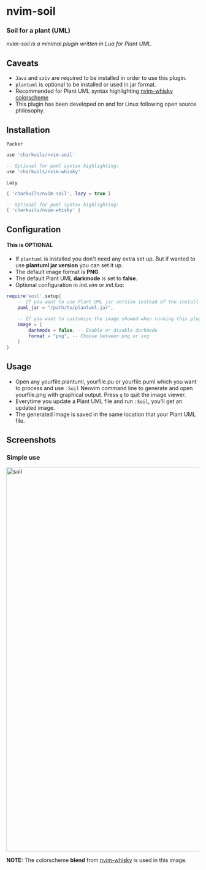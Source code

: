 # nvim-soil
### Soil for a plant (UML)
*nvim-soil is a minimal plugin written in Lua for Plant UML.*

## Caveats
- `Java` and `sxiv` are required to be installed in order to use this plugin.
- `plantuml` is optional to be installed or used in jar format.
- Recommended for Plant UML syntax highlighting [nvim-whisky colorscheme](https://github.com/charkuils/nvim-whisky)
- This plugin has been developed on and for Linux following open source philosophy.

## Installation
`Packer`
```lua
use 'charkuils/nvim-soil'

-- Optional for puml syntax highlighting:
use 'charkuils/nvim-whisky'
```
`Lazy`
```lua
{ 'charkuils/nvim-soil', lazy = true }

-- Optional for puml syntax highlighting:
{ 'charkuils/nvim-whisky' }
```

## Configuration
#### This is OPTIONAL
- If `plantuml` is installed you don't need any extra set up. But if wanted to use **plantuml jar version** you can set it up.
- The default image format is **PNG**. 
- The default Plant UML **darkmode** is set to **false**. 
- Optional configuration in *init.vim* or *init.lua*:
```lua
require'soil'.setup{ 
    -- If you want to use Plant UML jar version instead of the install version
    puml_jar = "/path/to/plantuml.jar",
    
    -- If you want to customize the image showed when running this plugin
    image = {
        darkmode = false, -- Enable or disable darkmode 
        format = "png", -- Choose between png or svg
    }
}
```

## Usage
- Open any yourfile.plantuml, yourfile.pu or yourfile.puml which you want to process and use `:Soil` Neovim command line to generate and open yourfile.png with graphical output. Press `q` to quit the image viewer.
- Everytime you update a Plant UML file and run `:Soil`, you'll get an updated image.
- The generated image is saved in the same location that your Plant UML file.

## Screenshots
### Simple use

<img src="https://github.com/charkuils/img/blob/master/nvim-soil/soil2.gif?raw=true" alt="soil" style="width:1000px;"/>

**NOTE:** The colorscheme **blend** from [nvim-whisky](https://github.com/charkuils/nvim-whisky) is used in this image.
